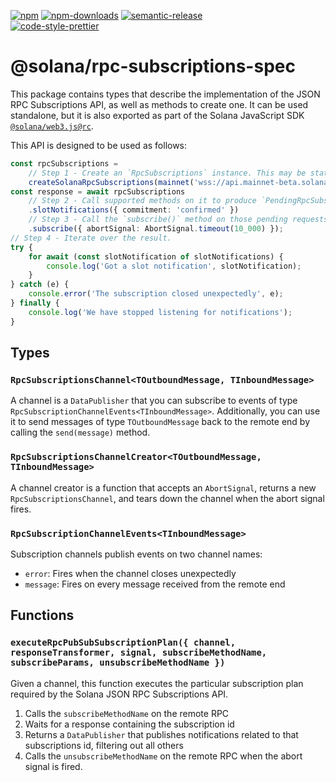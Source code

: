 [![npm][npm-image]][npm-url]
[![npm-downloads][npm-downloads-image]][npm-url]
[![semantic-release][semantic-release-image]][semantic-release-url]
<br />
[![code-style-prettier][code-style-prettier-image]][code-style-prettier-url]

[code-style-prettier-image]: https://img.shields.io/badge/code_style-prettier-ff69b4.svg?style=flat-square
[code-style-prettier-url]: https://github.com/prettier/prettier
[npm-downloads-image]: https://img.shields.io/npm/dm/@solana/rpc-subscriptions-spec/rc.svg?style=flat
[npm-image]: https://img.shields.io/npm/v/@solana/rpc-subscriptions-spec/rc.svg?style=flat
[npm-url]: https://www.npmjs.com/package/@solana/rpc-subscriptions-spec/v/rc
[semantic-release-image]: https://img.shields.io/badge/%20%20%F0%9F%93%A6%F0%9F%9A%80-semantic--release-e10079.svg
[semantic-release-url]: https://github.com/semantic-release/semantic-release

# @solana/rpc-subscriptions-spec

This package contains types that describe the implementation of the JSON RPC Subscriptions API, as well as methods to create one. It can be used standalone, but it is also exported as part of the Solana JavaScript SDK [`@solana/web3.js@rc`](https://github.com/solana-labs/solana-web3.js/tree/master/packages/library).

This API is designed to be used as follows:

```ts
const rpcSubscriptions =
    // Step 1 - Create an `RpcSubscriptions` instance. This may be stateful.
    createSolanaRpcSubscriptions(mainnet('wss://api.mainnet-beta.solana.com'));
const response = await rpcSubscriptions
    // Step 2 - Call supported methods on it to produce `PendingRpcSubscriptionsRequest` objects.
    .slotNotifications({ commitment: 'confirmed' })
    // Step 3 - Call the `subscribe()` method on those pending requests to trigger them.
    .subscribe({ abortSignal: AbortSignal.timeout(10_000) });
// Step 4 - Iterate over the result.
try {
    for await (const slotNotification of slotNotifications) {
        console.log('Got a slot notification', slotNotification);
    }
} catch (e) {
    console.error('The subscription closed unexpectedly', e);
} finally {
    console.log('We have stopped listening for notifications');
}
```

## Types

### `RpcSubscriptionsChannel<TOutboundMessage, TInboundMessage>`

A channel is a `DataPublisher` that you can subscribe to events of type `RpcSubscriptionChannelEvents<TInboundMessage>`. Additionally, you can use it to send messages of type `TOutboundMessage` back to the remote end by calling the `send(message)` method.

### `RpcSubscriptionsChannelCreator<TOutboundMessage, TInboundMessage>`

A channel creator is a function that accepts an `AbortSignal`, returns a new `RpcSubscriptionsChannel`, and tears down the channel when the abort signal fires.

### `RpcSubscriptionChannelEvents<TInboundMessage>`

Subscription channels publish events on two channel names:

-   `error`: Fires when the channel closes unexpectedly
-   `message`: Fires on every message received from the remote end

## Functions

### `executeRpcPubSubSubscriptionPlan({ channel, responseTransformer, signal, subscribeMethodName, subscribeParams, unsubscribeMethodName })`

Given a channel, this function executes the particular subscription plan required by the Solana JSON RPC Subscriptions API.

1. Calls the `subscribeMethodName` on the remote RPC
2. Waits for a response containing the subscription id
3. Returns a `DataPublisher` that publishes notifications related to that subscriptions id, filtering out all others
4. Calls the `unsubscribeMethodName` on the remote RPC when the abort signal is fired.
